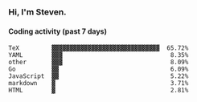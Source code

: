 ### Hi, I'm Steven.

#### Coding activity (past 7 days)
```
TeX         ▓▓▓▓▓▓▓▓▓▓▓▓▓▓▓▓▓▓▓▓▓▓▓▓▓▓▓▓▓▓  65.72%
YAML        ▓▓▓                              8.35%
other       ▓▓▓                              8.09%
Go          ▓▓                               6.09%
JavaScript  ▓▓                               5.22%
markdown    ▓                                3.71%
HTML        ▓                                2.81%
```
